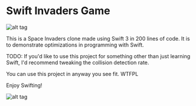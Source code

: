 # Swift Invaders Game

![alt tag](https://raw.githubusercontent.com/NickCulbertson/Swift-Invaders-Game/master/Swift%20Invaders/SwiftInvaders/Assets.xcassets/logo.imageset/logo.png)

This is a Space Invaders clone made using Swift 3 in 200 lines of code. It is to demonstrate optimizations in programming with Swift.

TODO: If you'd like to use this project for something other than just learning Swift, I'd recommend tweaking the collision detection rate.

You can use this project in anyway you see fit. WTFPL

Enjoy Swifting!

![alt tag](https://raw.githubusercontent.com/NickCulbertson/Swift-Invaders-Game/master/Swift%20Invaders/screenshot.png)
